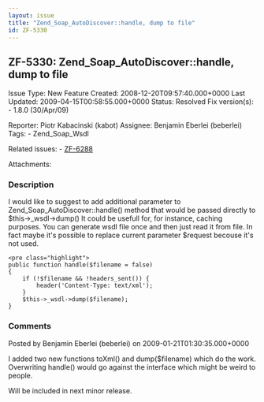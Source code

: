```yaml
---
layout: issue
title: "Zend_Soap_AutoDiscover::handle, dump to file"
id: ZF-5330
---
```


ZF-5330: Zend\_Soap\_AutoDiscover::handle, dump to file
-------------------------------------------------------

 Issue Type: New Feature Created: 2008-12-20T09:57:40.000+0000 Last Updated: 2009-04-15T00:58:55.000+0000 Status: Resolved Fix version(s): - 1.8.0 (30/Apr/09)
 
 Reporter:  Piotr Kabacinski (kabot)  Assignee:  Benjamin Eberlei (beberlei)  Tags: - Zend\_Soap\_Wsdl
 
 Related issues: - [ZF-6288](/issues/browse/ZF-6288)
 
 Attachments: 
### Description

I would like to suggest to add additional parameter to Zend\_Soap\_AutoDiscover::handle() method that would be passed directly to $this->\_wsdl->dump() It could be usefull for, for instance, caching purposes. You can generate wsdl file once and then just read it from file. In fact maybe it's possible to replace current parameter $request becouse it's not used.

 
    <pre class="highlight">
    public function handle($filename = false)
    {
        if (!$filename && !headers_sent()) {
            header('Content-Type: text/xml');
        }
        $this->_wsdl->dump($filename);
    }


 

 

### Comments

Posted by Benjamin Eberlei (beberlei) on 2009-01-21T01:30:35.000+0000

I added two new functions toXml() and dump($filename) which do the work. Overwriting handle() would go against the interface which might be weird to people.

Will be included in next minor release.

 

 